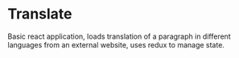 # Translate

Basic react application, loads translation of a paragraph in different languages from an external website, uses redux to manage state. 
